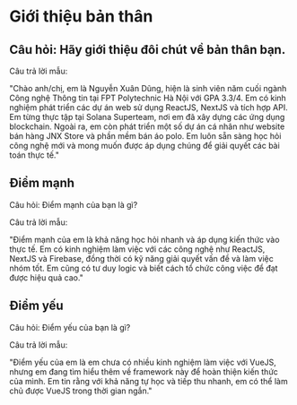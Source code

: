 # Giới thiệu bản thân

## Câu hỏi: Hãy giới thiệu đôi chút về bản thân bạn.

Câu trả lời mẫu:

"Chào anh/chị, em là Nguyễn Xuân Dũng, hiện là sinh viên năm cuối ngành Công nghệ Thông tin tại FPT Polytechnic Hà Nội với GPA 3.3/4. Em có kinh nghiệm phát triển các dự án web sử dụng ReactJS, NextJS và tích hợp API. Em từng thực tập tại Solana Superteam, nơi em đã xây dựng các ứng dụng blockchain. Ngoài ra, em còn phát triển một số dự án cá nhân như website bán hàng JNX Store và phần mềm bán áo polo. Em luôn sẵn sàng học hỏi công nghệ mới và mong muốn được áp dụng chúng để giải quyết các bài toán thực tế."

## Điểm mạnh

Câu hỏi: Điểm mạnh của bạn là gì?

Câu trả lời mẫu:

"Điểm mạnh của em là khả năng học hỏi nhanh và áp dụng kiến thức vào thực tế. Em có kinh nghiệm làm việc với các công nghệ như ReactJS, NextJS và Firebase, đồng thời có kỹ năng giải quyết vấn đề và làm việc nhóm tốt. Em cũng có tư duy logic và biết cách tổ chức công việc để đạt được hiệu quả cao."

## Điểm yếu

Câu hỏi: Điểm yếu của bạn là gì?

Câu trả lời mẫu:

"Điểm yếu của em là em chưa có nhiều kinh nghiệm làm việc với VueJS, nhưng em đang tìm hiểu thêm về framework này để hoàn thiện kiến thức của mình. Em tin rằng với khả năng tự học và tiếp thu nhanh, em có thể làm chủ được VueJS trong thời gian ngắn."

